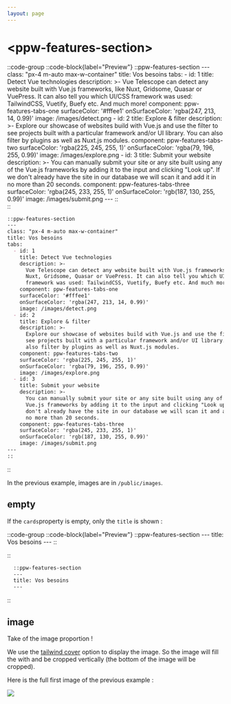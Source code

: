 ```yaml
---
layout: page
--- 
```


# \<ppw-features-section\>

::code-group
  ::code-block{label="Preview"}
    ::ppw-features-section
    ---
    class: "px-4 m-auto max-w-container"
    title: Vos besoins
    tabs:
      - id: 1
        title: Detect Vue technologies
        description: >-
          Vue Telescope can detect any website built with Vue.js frameworks, like
          Nuxt, Gridsome, Quasar or VuePress. It can also tell you which UI/CSS
          framework was used: TailwindCSS, Vuetify, Buefy etc. And much more!
        component: ppw-features-tabs-one
        surfaceColor: '#fffee1'
        onSurfaceColor: 'rgba(247, 213, 14, 0.99)'
        image: /images/detect.png
      - id: 2
        title: Explore & filter
        description: >-
          Explore our showcase of websites build with Vue.js and use the filter to
          see projects built with a particular framework and/or UI library. You can
          also filter by plugins as well as Nuxt.js modules.
        component: ppw-features-tabs-two
        surfaceColor: 'rgba(225, 245, 255, 1)'
        onSurfaceColor: 'rgba(79, 196, 255, 0.99)'
        image: /images/explore.png
      - id: 3
        title: Submit your website
        description: >-
          You can manually submit your site or any site built using any of the
          Vue.js frameworks by adding it to the input and clicking "Look up". If we
          don't already have the site in our database we will scan it and add it in
          no more than 20 seconds.
        component: ppw-features-tabs-three
        surfaceColor: 'rgba(245, 233, 255, 1)'
        onSurfaceColor: 'rgb(187, 130, 255, 0.99)'
        image: /images/submit.png
    ---
    ::  
  ::

  ```markdown [Code]
  ::ppw-features-section
  ---
  class: "px-4 m-auto max-w-container"
  title: Vos besoins
  tabs:
    - id: 1
      title: Detect Vue technologies
      description: >-
        Vue Telescope can detect any website built with Vue.js frameworks, like
        Nuxt, Gridsome, Quasar or VuePress. It can also tell you which UI/CSS
        framework was used: TailwindCSS, Vuetify, Buefy etc. And much more!
      component: ppw-features-tabs-one
      surfaceColor: '#fffee1'
      onSurfaceColor: 'rgba(247, 213, 14, 0.99)'
      image: /images/detect.png
    - id: 2
      title: Explore & filter
      description: >-
        Explore our showcase of websites build with Vue.js and use the filter to
        see projects built with a particular framework and/or UI library. You can
        also filter by plugins as well as Nuxt.js modules.
      component: ppw-features-tabs-two
      surfaceColor: 'rgba(225, 245, 255, 1)'
      onSurfaceColor: 'rgba(79, 196, 255, 0.99)'
      image: /images/explore.png
    - id: 3
      title: Submit your website
      description: >-
        You can manually submit your site or any site built using any of the
        Vue.js frameworks by adding it to the input and clicking "Look up". If we
        don't already have the site in our database we will scan it and add it in
        no more than 20 seconds.
      component: ppw-features-tabs-three
      surfaceColor: 'rgba(245, 233, 255, 1)'
      onSurfaceColor: 'rgb(187, 130, 255, 0.99)'
      image: /images/submit.png
  ---
  ::
  ```
::


In the previous example, images are in `/public/images`.


## empty

If the `cards`property is empty, only the `title` is shown :


::code-group
  ::code-block{label="Preview"}
    ::ppw-features-section
    ---
    title: Vos besoins
    ---
    ::

  ::

  ```markdown [Code]
    ::ppw-features-section
    ---
    title: Vos besoins
    ---
  ```
::


## image

Take of the image proportion !

We use the [tailwind cover](https://tailwindcss.com/docs/background-size#cover) option to display the image.
So the image will fill the with and be cropped vertically
(the bottom of the image will be cropped).

Here is the full first image of the previous example :

![](/images/detect.png)